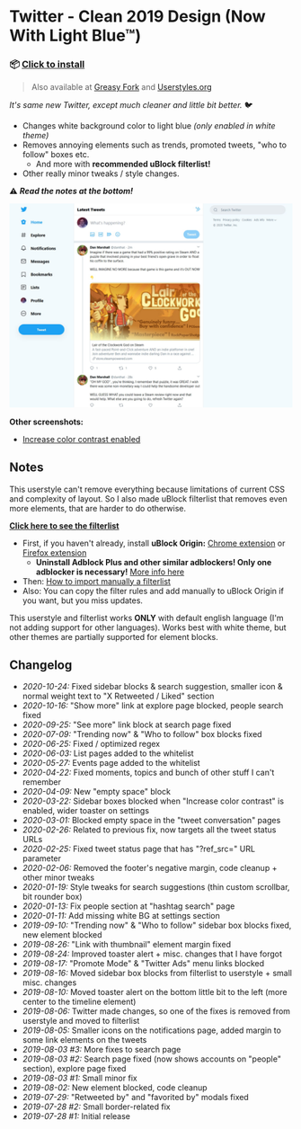 # Twitter - Clean 2019 Design (Now With Light Blue™)

### 📦 [Click to install](https://github.com/krisu5/userstyles/raw/master/Twitter%20-%20Clean%202019%20Design%20(Now%20With%20Light%20Blue)/twitter_2019_clean_design_now_with_light_blue.user.css)

> Also available at [Greasy Fork](https://greasyfork.org/en/scripts/394318-twitter-clean-2019-design-now-with-light-blue) and [Userstyles.org](https://userstyles.org/styles/173920/twitter-clean-2019-design-now-with-light-blue)

*It's same new Twitter, except much cleaner and little bit better.* 🐦

- Changes white background color to light blue *(only enabled in white theme)*
- Removes annoying elements such as trends, promoted tweets, "who to follow" boxes etc.
  - And more with **recommended uBlock filterlist!**
- Other really minor tweaks / style changes.

⚠ ***Read the notes at the bottom!***

![Userstyle screenshot](screenshots/1_screenshot.jpg)

**Other screenshots:**
- [Increase color contrast enabled](screenshots/2_increase_color_contrast_enabled.jpg)

## Notes

This userstyle can't remove everything because limitations of current CSS and complexity of layout.
So I also made uBlock filterlist that removes even more elements, that are harder to do otherwise.

**[Click here to see the filterlist](https://raw.githubusercontent.com/krisu5/userstyles/master/Twitter%20-%20Clean%202019%20Design%20(Now%20With%20Light%20Blue)/filterlist.txt)**

- First, if you haven't already, install **uBlock Origin:** [Chrome extension](https://chrome.google.com/webstore/detail/ublock-origin/cjpalhdlnbpafiamejdnhcphjbkeiagm) or [Firefox extension](https://addons.mozilla.org/en-US/firefox/addon/ublock-origin/)
  - **Uninstall Adblock Plus and other similar adblockers! Only one adblocker is necessary!** [More info here](https://twitter.com/gorhill/status/1195016403486683136)
- Then: [How to import manually a filterlist](https://github.com/gorhill/uBlock/wiki/Filter-lists-from-around-the-web)
- Also: You can copy the filter rules and add manually to uBlock Origin if you want, but you miss updates.

This userstyle and filterlist works **ONLY** with default english language (I'm not adding support for other languages). Works best with white theme, but other themes are partially supported for element blocks.

## Changelog

- *2020-10-24:* Fixed sidebar blocks & search suggestion, smaller icon & normal weight text to "X Retweeted / Liked" section
- *2020-10-16:* "Show more" link at explore page blocked, people search fixed
- *2020-09-25:* "See more" link block at search page fixed
- *2020-07-09:* "Trending now" & "Who to follow" box blocks fixed
- *2020-06-25:* Fixed / optimized regex
- *2020-06-03:* List pages added to the whitelist
- *2020-05-27:* Events page added to the whitelist
- *2020-04-22:* Fixed moments, topics and bunch of other stuff I can't remember
- *2020-04-09:* New "empty space" block
- *2020-03-22:* Sidebar boxes blocked when "Increase color contrast" is enabled, wider toaster on settings
- *2020-03-01:* Blocked empty space in the "tweet conversation" pages
- *2020-02-26:* Related to previous fix, now targets all the tweet status URLs
- *2020-02-25:* Fixed tweet status page that has "?ref_src=" URL parameter
- *2020-02-06:* Removed the footer's negative margin, code cleanup + other minor tweaks
- *2020-01-19:* Style tweaks for search suggestions (thin custom scrollbar, bit rounder box)
- *2020-01-13:* Fix people section at "hashtag search" page
- *2020-01-11:* Add missing white BG at settings section
- *2019-09-10:* "Trending now" & "Who to follow" sidebar box blocks fixed, new element blocked
- *2019-08-26:* "Link with thumbnail" element margin fixed
- *2019-08-24:* Improved toaster alert + misc. changes that I have forgot
- *2019-08-17:* "Promote Mode" & "Twitter Ads" menu links blocked
- *2019-08-16:* Moved sidebar box blocks from filterlist to userstyle + small misc. changes
- *2019-08-10:* Moved toaster alert on the bottom little bit to the left (more center to the timeline element)
- *2019-08-06:* Twitter made changes, so one of the fixes is removed from userstyle and moved to filterlist
- *2019-08-05:* Smaller icons on the notifications page, added margin to some link elements on the tweets
- *2019-08-03 #3:* More fixes to search page
- *2019-08-03 #2:* Search page fixed (now shows accounts on "people" section), explore page fixed
- *2019-08-03 #1:* Small minor fix
- *2019-08-02:* New element blocked, code cleanup
- *2019-07-29:* "Retweeted by" and "favorited by" modals fixed
- *2019-07-28 #2:* Small border-related fix
- *2019-07-28 #1:* Initial release